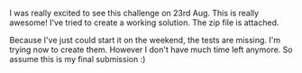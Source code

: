 I was really excited to see this challenge on 23rd Aug. This is really awesome!
I've tried to create a working solution. The zip file is attached.

Because I've just could start it on the weekend, the tests are
missing. I'm trying now to create them. However I don't have much time
left anymore. So assume this is my final submission :)
